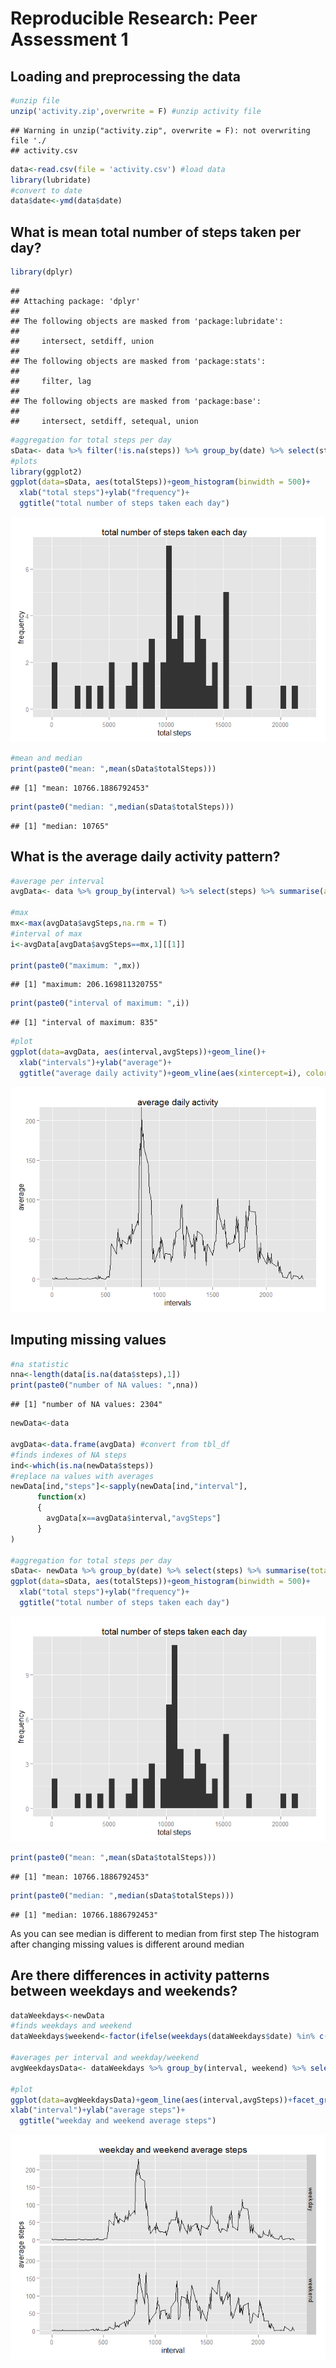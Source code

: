# Reproducible Research: Peer Assessment 1


## Loading and preprocessing the data

```r
#unzip file
unzip('activity.zip',overwrite = F) #unzip activity file
```

```
## Warning in unzip("activity.zip", overwrite = F): not overwriting file './
## activity.csv
```

```r
data<-read.csv(file = 'activity.csv') #load data
library(lubridate)
#convert to date
data$date<-ymd(data$date)
```

## What is mean total number of steps taken per day?

```r
library(dplyr)
```

```
## 
## Attaching package: 'dplyr'
## 
## The following objects are masked from 'package:lubridate':
## 
##     intersect, setdiff, union
## 
## The following objects are masked from 'package:stats':
## 
##     filter, lag
## 
## The following objects are masked from 'package:base':
## 
##     intersect, setdiff, setequal, union
```

```r
#aggregation for total steps per day
sData<- data %>% filter(!is.na(steps)) %>% group_by(date) %>% select(steps) %>% summarise(totalSteps=sum(steps))
#plots
library(ggplot2)
ggplot(data=sData, aes(totalSteps))+geom_histogram(binwidth = 500)+ 
  xlab("total steps")+ylab("frequency")+
  ggtitle("total number of steps taken each day")
```

![](PA1_template_files/figure-html/unnamed-chunk-2-1.png) 

```r
#mean and median
print(paste0("mean: ",mean(sData$totalSteps)))
```

```
## [1] "mean: 10766.1886792453"
```

```r
print(paste0("median: ",median(sData$totalSteps)))
```

```
## [1] "median: 10765"
```


## What is the average daily activity pattern?

```r
#average per interval
avgData<- data %>% group_by(interval) %>% select(steps) %>% summarise(avgSteps=mean(steps, na.rm=T))

#max
mx<-max(avgData$avgSteps,na.rm = T)
#interval of max
i<-avgData[avgData$avgSteps==mx,1][[1]]

print(paste0("maximum: ",mx))
```

```
## [1] "maximum: 206.169811320755"
```

```r
print(paste0("interval of maximum: ",i))
```

```
## [1] "interval of maximum: 835"
```

```r
#plot
ggplot(data=avgData, aes(interval,avgSteps))+geom_line()+ 
  xlab("intervals")+ylab("average")+
  ggtitle("average daily activity")+geom_vline(aes(xintercept=i), color="red")
```

![](PA1_template_files/figure-html/unnamed-chunk-3-1.png) 


## Imputing missing values

```r
#na statistic
nna<-length(data[is.na(data$steps),1])
print(paste0("number of NA values: ",nna))
```

```
## [1] "number of NA values: 2304"
```

```r
newData<-data

avgData<-data.frame(avgData) #convert from tbl_df
#finds indexes of NA steps 
ind<-which(is.na(newData$steps))
#replace na values with averages
newData[ind,"steps"]<-sapply(newData[ind,"interval"],
      function(x) 
      {
        avgData[x==avgData$interval,"avgSteps"]
      }
)

#aggregation for total steps per day
sData<- newData %>% group_by(date) %>% select(steps) %>% summarise(totalSteps=sum(steps))
ggplot(data=sData, aes(totalSteps))+geom_histogram(binwidth = 500)+ 
  xlab("total steps")+ylab("frequency")+
  ggtitle("total number of steps taken each day")
```

![](PA1_template_files/figure-html/unnamed-chunk-4-1.png) 

```r
print(paste0("mean: ",mean(sData$totalSteps)))
```

```
## [1] "mean: 10766.1886792453"
```

```r
print(paste0("median: ",median(sData$totalSteps)))
```

```
## [1] "median: 10766.1886792453"
```

As you can see median is different to median from first step
The histogram after changing missing values is different around median

## Are there differences in activity patterns between weekdays and weekends?

```r
dataWeekdays<-newData
#finds weekdays and weekend
dataWeekdays$weekend<-factor(ifelse(weekdays(dataWeekdays$date) %in% c("Saturday", "Sunday"),"weekend","weekday"))

#averages per interval and weekday/weekend
avgWeekdaysData<- dataWeekdays %>% group_by(interval, weekend) %>% select(steps) %>% summarise(avgSteps=mean(steps))

#plot
ggplot(data=avgWeekdaysData)+geom_line(aes(interval,avgSteps))+facet_grid(weekend~.)+
xlab("interval")+ylab("average steps")+
  ggtitle("weekday and weekend average steps")
```

![](PA1_template_files/figure-html/unnamed-chunk-5-1.png) 
